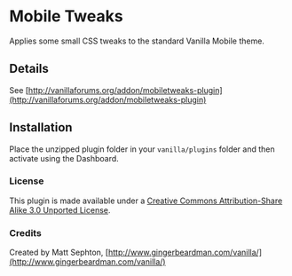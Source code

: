 # Mobile Tweaks

Applies some small CSS tweaks to the standard Vanilla Mobile theme.

## Details
See [http://vanillaforums.org/addon/mobiletweaks-plugin](http://vanillaforums.org/addon/mobiletweaks-plugin)

## Installation
Place the unzipped plugin folder in your `vanilla/plugins` folder and then activate using the Dashboard.  

### License
This plugin is made available under a [Creative Commons Attribution-Share Alike 3.0 Unported License](http://creativecommons.org/licenses/by-sa/3.0).

### Credits
Created by Matt Sephton, [http://www.gingerbeardman.com/vanilla/](http://www.gingerbeardman.com/vanilla/)
